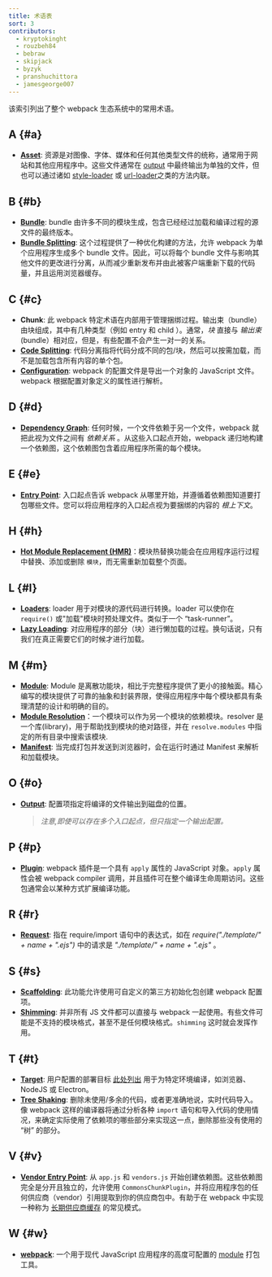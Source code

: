 ```yaml
---
title: 术语表
sort: 3
contributors:
  - kryptokinght
  - rouzbeh84
  - bebraw
  - skipjack
  - byzyk
  - pranshuchittora
  - jamesgeorge007
---
```


该索引列出了整个 webpack 生态系统中的常用术语。

## A {#a}

- [**Asset**](/guides/asset-management/): 资源是对图像、字体、媒体和任何其他类型文件的统称，通常用于网站和其他应用程序中。这些文件通常在 [output](/glossary/#o) 中最终输出为单独的文件，但也可以通过诸如 [style-loader](/loaders/style-loader) 或 [url-loader](/loaders/url-loader)之类的方法内联。

## B {#b}

- [**Bundle**](/guides/getting-started/#creating-a-bundle): bundle 由许多不同的模块生成，包含已经经过加载和编译过程的源文件的最终版本。
- [**Bundle Splitting**](/guides/code-splitting): 这个过程提供了一种优化构建的方法，允许 webpack 为单个应用程序生成多个 bundle 文件。因此，可以将每个 bundle 文件与影响其他文件的更改进行分离，从而减少重新发布并由此被客户端重新下载的代码量，并且运用浏览器缓存。

## C {#c}

- **Chunk**: 此 webpack 特定术语在内部用于管理捆绑过程。输出束（bundle）由块组成，其中有几种类型（例如 entry 和 child ）。通常，_块_ 直接与 _输出束_ (bundle）相对应，但是，有些配置不会产生一对一的关系。
- [**Code Splitting**](/guides/code-splitting/): 代码分离指将代码分成不同的包/块，然后可以按需加载，而不是加载包含所有内容的单个包。
- [**Configuration**](/concepts/configuration/): webpack 的配置文件是导出一个对象的 JavaScript 文件。 webpack 根据配置对象定义的属性进行解析。

## D {#d}

- [**Dependency Graph**](/concepts/dependency-graph): 任何时候，一个文件依赖于另一个文件，webpack 就把此视为文件之间有 _依赖关系_ 。从这些入口起点开始，webpack 递归地构建一个依赖图，这个依赖图包含着应用程序所需的每个模块。

## E {#e}

- [**Entry Point**](/concepts/entry-points): 入口起点告诉 webpack 从哪里开始，并遵循着依赖图知道要打包哪些文件。您可以将应用程序的入口起点视为要捆绑的内容的 _根上下文_。

## H {#h}

- [**Hot Module Replacement (HMR)**](/concepts/hot-module-replacement)：模块热替换功能会在应用程序运行过程中替换、添加或删除 `模块`，而无需重新加载整个页面。

## L {#l}

- [**Loaders**](/concepts/loaders): loader 用于对模块的源代码进行转换。loader 可以使你在 `require()` 或"加载"模块时预处理文件。类似于一个 “task-runner”。
- [**Lazy Loading**](/guides/lazy-loading): 对应用程序的部分（块）进行懒加载的过程。换句话说，只有我们在真正需要它们的时候才进行加载。

## M {#m}

- [**Module**](/concepts/modules): Module 是离散功能块，相比于完整程序提供了更小的接触面。精心编写的模块提供了可靠的抽象和封装界限，使得应用程序中每个模块都具有条理清楚的设计和明确的目的。
- [**Module Resolution**](/concepts/module-resolution/)：一个模块可以作为另一个模块的依赖模块。resolver 是一个库(library)，用于帮助找到模块的绝对路径，并在 `resolve.modules` 中指定的所有目录中搜索该模块.
- [**Manifest**](/concepts/manifest): 当完成打包并发送到浏览器时，会在运行时通过 Manifest 来解析和加载模块。

## O {#o}

- [**Output**](/concepts/output): 配置项指定将编译的文件输出到磁盘的位置。
  > *注意,即使可以存在多个入口起点，但只指定一个输出配置。*

## P {#p}

- [**Plugin**](/concepts/plugins): webpack 插件是一个具有 `apply` 属性的 JavaScript 对象。`apply` 属性会被 webpack compiler 调用，并且插件可在整个编译生命周期访问。这些包通常会以某种方式扩展编译功能。

## R {#r}

- [**Request**](/guides/dependency-management/): 指在 require/import 语句中的表达式，如在 _require("./template/" + name + ".ejs")_ 中的请求是 _"./template/" + name + ".ejs"_ 。

## S {#s}

- [**Scaffolding**](/guides/scaffolding/): 此功能允许使用可自定义的第三方初始化包创建 webpack 配置项。
- [**Shimming**](/guides/shimming/): 并非所有 JS 文件都可以直接与 webpack 一起使用。有些文件可能是不支持的模块格式，甚至不是任何模块格式。`shimming` 这时就会发挥作用。

## T {#t}

- [**Target**](/configuration/target/): 用户配置的部署目标 [此处列出](/configuration/target/) 用于为特定环境编译，如浏览器、 NodeJS 或 Electron。
- [**Tree Shaking**](/guides/tree-shaking/): 删除未使用/多余的代码，或者更准确地说，实时代码导入。像 webpack 这样的编译器将通过分析各种 `import` 语句和导入代码的使用情况，来确定实际使用了依赖项的哪些部分来实现这一点，删除那些没有使用的 “树” 的部分。

## V {#v}

- [**Vendor Entry Point**](/concepts/entry-points/#separate-app-and-vendor-entries): 从 `app.js` 和 `vendors.js` 开始创建依赖图。这些依赖图完全是分开且独立的，允许使用 `CommonsChunkPlugin`，并将应用程序包的任何供应商（vendor）引用提取到你的供应商包中。有助于在 webpack 中实现一种称为 [长期供应商缓存](/guides/caching/) 的常见模式。

## W {#w}

- [**webpack**](/): 一个用于现代 JavaScript 应用程序的高度可配置的 [module](/concepts/modules) 打包工具。

